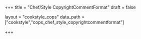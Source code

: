 +++
title = "Chef/Style CopyrightCommentFormat"
draft = false

layout = "cookstyle_cops"
data_path = ["cookstyle","cops_chef_style_copyrightcommentformat"]

+++

<!-- The content of this page is automatically generated from the
cops_chef_style_copyrightcommentformat.yml file in github.com/chef/cookstyle/blob/master/docs-chef-io/data/cookstyle/. -->
